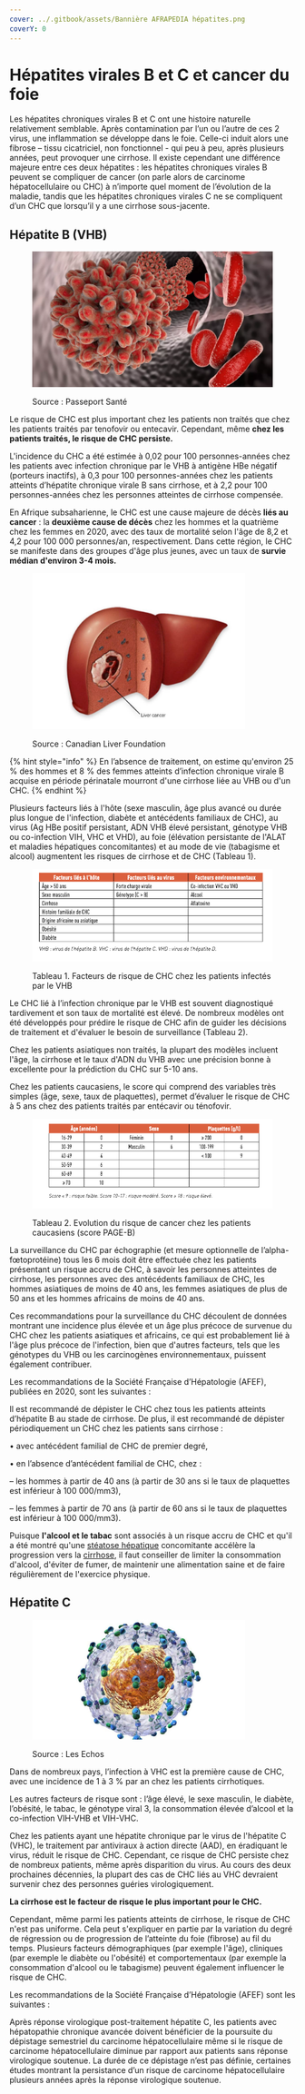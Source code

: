 ```yaml
---
cover: ../.gitbook/assets/Bannière AFRAPEDIA hépatites.png
coverY: 0
---
```


# Hépatites virales B et C et cancer du foie

Les hépatites chroniques virales B et C ont une histoire naturelle relativement semblable. Après contamination par l’un ou l’autre de ces 2 virus, une inflammation se développe dans le foie. Celle-ci induit alors une fibrose – tissu cicatriciel, non fonctionnel - qui peu à peu, après plusieurs années, peut provoquer une cirrhose. Il existe cependant une différence majeure entre ces deux hépatites : les hépatites chroniques virales B peuvent se compliquer de cancer (on parle alors de carcinome hépatocellulaire ou CHC) à n’importe quel moment de l’évolution de la maladie, tandis que les hépatites chroniques virales C ne se compliquent d’un CHC que lorsqu’il y a une cirrhose sous-jacente.

## **Hépatite B (VHB)**



<figure><img src="../.gitbook/assets/i104855-hepatite-b-pm.webp" alt=""><figcaption><p>Source : Passeport Santé</p></figcaption></figure>

Le risque de CHC est plus important chez les patients non traités que chez les patients traités par tenofovir ou entecavir. Cependant, même **chez les patients traités, le risque de CHC persiste.**

L'incidence du CHC a été estimée à 0,02 pour 100 personnes-années chez les patients avec infection chronique par le VHB à antigène HBe négatif (porteurs inactifs), à 0,3 pour 100 personnes-années chez les patients atteints d’hépatite chronique virale B sans cirrhose, et à 2,2 pour 100 personnes-années chez les personnes atteintes de cirrhose compensée.

En Afrique subsaharienne, le CHC est une cause majeure de décès **liés au cancer** : la **deuxième cause de décès** chez les hommes et la quatrième chez les femmes en 2020, avec des taux de mortalité selon l'âge de 8,2 et 4,2 pour 100 000 personnes/an, respectivement. Dans cette région, le CHC se manifeste dans des groupes d'âge plus jeunes, avec un taux de **survie médian d'environ 3-4 mois.**



<figure><img src="../.gitbook/assets/liver-cancer.jpg" alt="" width="375"><figcaption><p>Source : Canadian Liver Foundation</p></figcaption></figure>



{% hint style="info" %}
En l’absence de traitement, on estime qu'environ 25 % des hommes et 8 % des femmes atteints d’infection chronique virale B acquise en période périnatale mourront d'une cirrhose liée au VHB ou d'un CHC.
{% endhint %}

Plusieurs facteurs liés à l'hôte (sexe masculin, âge plus avancé ou durée plus longue de l'infection, diabète et antécédents familiaux de CHC), au virus (Ag HBe positif persistant, ADN VHB élevé persistant, génotype VHB ou co-infection VIH, VHC et VHD), au foie (élévation persistante de l'ALAT et maladies hépatiques concomitantes) et au mode de vie (tabagisme et alcool) augmentent les risques de cirrhose et de CHC (Tableau 1).



<figure><img src="../.gitbook/assets/Tableau 1 facteurs risques CHC.png" alt=""><figcaption><p>Tableau 1. Facteurs de risque de CHC chez les patients infectés par le VHB</p></figcaption></figure>

Le CHC lié à l’infection chronique par le VHB est souvent diagnostiqué tardivement et son taux de mortalité est élevé. De nombreux modèles ont été développés pour prédire le risque de CHC afin de guider les décisions de traitement et d'évaluer le besoin de surveillance (Tableau 2).

Chez les patients asiatiques non traités, la plupart des modèles incluent l'âge, la cirrhose et le taux d'ADN du VHB avec une précision bonne à excellente pour la prédiction du CHC sur 5-10 ans.

Chez les patients caucasiens, le score qui comprend des variables très simples (âge, sexe, taux de plaquettes), permet d’évaluer le risque de CHC à 5 ans chez des patients traités par entécavir ou ténofovir.



<figure><img src="../.gitbook/assets/Tableau 2 Evolution risque cancer.png" alt=""><figcaption><p>Tableau 2. Evolution du risque de cancer chez les patients caucasiens (score PAGE-B)</p></figcaption></figure>

La surveillance du CHC par échographie (et mesure optionnelle de l’alpha-fœtoprotéine) tous les 6 mois doit être effectuée chez les patients présentant un risque accru de CHC, à savoir les personnes atteintes de cirrhose, les personnes avec des antécédents familiaux de CHC, les hommes asiatiques de moins de 40 ans, les femmes asiatiques de plus de 50 ans et les hommes africains de moins de 40 ans.

Ces recommandations pour la surveillance du CHC découlent de données montrant une incidence plus élevée et un âge plus précoce de survenue du CHC chez les patients asiatiques et africains, ce qui est probablement lié à l'âge plus précoce de l'infection, bien que d'autres facteurs, tels que les génotypes du VHB ou les carcinogènes environnementaux, puissent également contribuer.

Les recommandations de la Société Française d’Hépatologie (AFEF), publiées en 2020, sont les suivantes :

Il est recommandé de dépister le CHC chez tous les patients atteints d’hépatite B au stade de cirrhose. De plus, il est recommandé de dépister périodiquement un CHC chez les patients sans cirrhose :

• avec antécédent familial de CHC de premier degré,

• en l’absence d’antécédent familial de CHC, chez :

– les hommes à partir de 40 ans (à partir de 30 ans si le taux de plaquettes est inférieur à 100 000/mm3),

– les femmes à partir de 70 ans (à partir de 60 ans si le taux de plaquettes est inférieur à 100 000/mm3).

Puisque **l'alcool et le tabac** sont associés à un risque accru de CHC et qu'il a été montré qu'une [stéatose hépatique](../glossaire.md#s) concomitante accélère la progression vers la [cirrhose](../glossaire.md#c), il faut conseiller de limiter la consommation d'alcool, d'éviter de fumer, de maintenir une alimentation saine et de faire régulièrement de l'exercice physique.

## **Hépatite C**



<figure><img src="../.gitbook/assets/060599179657-web-tete.jpg" alt="" width="375"><figcaption><p>Source : Les Echos</p></figcaption></figure>

Dans de nombreux pays, l’infection à VHC est la première cause de CHC, avec une incidence de 1 à 3 % par an chez les patients cirrhotiques.

Les autres facteurs de risque sont : l’âge élevé, le sexe masculin, le diabète, l’obésité, le tabac, le génotype viral 3, la consommation élevée d’alcool et la co-infection VIH-VHB et VIH-VHC.

Chez les patients ayant une hépatite chronique par le virus de l'hépatite C (VHC), le traitement par antiviraux à action directe (AAD), en éradiquant le virus, réduit le risque de CHC. Cependant, ce risque de CHC persiste chez de nombreux patients, même après disparition du virus. Au cours des deux prochaines décennies, la plupart des cas de CHC liés au VHC devraient survenir chez des personnes guéries virologiquement.

**La cirrhose est le facteur de risque le plus important pour le CHC.**

Cependant, même parmi les patients atteints de cirrhose, le risque de CHC n'est pas uniforme. Cela peut s'expliquer en partie par la variation du degré de régression ou de progression de l’atteinte du foie (fibrose) au fil du temps. Plusieurs facteurs démographiques (par exemple l'âge), cliniques (par exemple le diabète ou l'obésité) et comportementaux (par exemple la consommation d'alcool ou le tabagisme) peuvent également influencer le risque de CHC.

Les recommandations de la Société Française d’Hépatologie (AFEF) sont les suivantes :

Après réponse virologique post-traitement hépatite C, les patients avec hépatopathie chronique avancée doivent bénéficier de la poursuite du dépistage semestriel du carcinome hépatocellulaire même si le risque de carcinome hépatocellulaire diminue par rapport aux patients sans réponse virologique soutenue. La durée de ce dépistage n’est pas définie, certaines études montrant la persistance d’un risque de carcinome hépatocellulaire plusieurs années après la réponse virologique soutenue.
